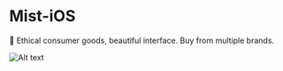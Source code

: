# Mist-iOS
👗 Ethical consumer goods, beautiful interface. Buy from multiple brands.

![Alt text](https://user-images.githubusercontent.com/7574528/43723386-689e40d2-998f-11e8-8d2d-fa0fb76935db.gif)
